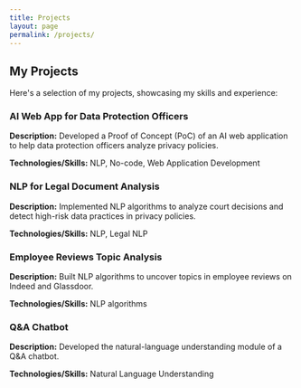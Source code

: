 ```yaml
---
title: Projects
layout: page
permalink: /projects/
---
```


## My Projects

Here's a selection of my projects, showcasing my skills and experience:

### AI Web App for Data Protection Officers

**Description:** Developed a Proof of Concept (PoC) of an AI web application to help data protection officers analyze privacy policies.

**Technologies/Skills:** NLP, No-code, Web Application Development

### NLP for Legal Document Analysis

**Description:** Implemented NLP algorithms to analyze court decisions and detect high-risk data practices in privacy policies.

**Technologies/Skills:** NLP, Legal NLP


### Employee Reviews Topic Analysis

**Description:** Built NLP algorithms to uncover topics in employee reviews on Indeed and Glassdoor.

**Technologies/Skills:** NLP algorithms

### Q&A Chatbot

**Description:** Developed the natural-language understanding module of a Q&A chatbot.

**Technologies/Skills:** Natural Language Understanding